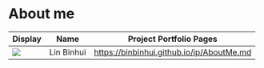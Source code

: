# About me

Display | Name | Project Portfolio Pages
--------|:----:|:--------------:
![](https://upload.wikimedia.org/wikipedia/en/b/b1/Portrait_placeholder.png) | Lin Binhui | https://binbinhui.github.io/ip/AboutMe.md
